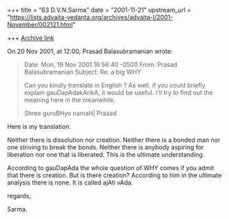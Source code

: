 +++
title = "63 D.V.N.Sarma"
date = "2001-11-21"
upstream_url = "https://lists.advaita-vedanta.org/archives/advaita-l/2001-November/002121.html"

+++
[Archive link](https://lists.advaita-vedanta.org/archives/advaita-l/2001-November/002121.html)

On 20 Nov 2001, at 12:00, Prasad Balasubramanian  wrote:


>
> Date:    Mon, 19 Nov 2001 16:56:40 -0500
> From:    Prasad Balasubramanian <besprasad at COPPERCOM.COM>
> Subject: Re: a big WHY
>
> Can you kindly translate in English ?
> As well, if you could briefly explain gauDapAdakArikA, it would be useful.
> I'll try to find out the meaning here in the meanwhile.
>
> Shree guruBHyo namaH|
> Prasad
>
Here is my translation.

Neither there is dissolution nor creation. Neither there is a bonded
man nor one striving to break the bonds. Neither there is anybody
aspiring for liberation nor one that is liberated. This is the ultimate
understanding.

According to gauDapAda the whole question of WHY comes if you
admit that there is creation. But is there creation? According to him
in the ultimate analysis there is none. It is called ajAti vAda.

regards,

Sarma.


